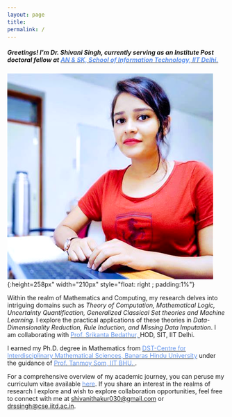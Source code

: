 ```yaml
---
layout: page
title:
permalink: /
---
```


<head>
	<!-- Place your kit's code here -->
	<script src="https://kit.fontawesome.com/d06797ceaa.js" crossorigin="anonymous"></script>
</head>

##### _Greetings! I'm Dr. Shivani Singh, currently serving as an Institute Post doctoral fellow at [<span style="color: #6495ED"> AN & SK, School of Information Technology, IIT Delhi. </span>](https://sit.iitd.ac.in/)_

![](/assets/images/shivani.png){:height=258px" width="210px" style="float: right ; padding:1%"}

Within the realm of Mathematics and Computing, my research delves into intriguing domains such as _Theory of Computation, Mathematical Logic, Uncertainty Quantification, Generalized Classical Set theories and Machine Learning._ I explore the practical applications of these theories in _Data-Dimensionality Reduction, Rule Induction, and Missing Data Imputation_. I am collaborating with [<span style="color: #6495ED">Prof. Srikanta Bedathur, </span>](https://www.cse.iitd.ac.in/~srikanta/)HOD, SIT, IIT Delhi.

I earned my Ph.D. degree in Mathematics from [<span style="color: #6495ED">DST-Centre for Interdisciplinary Mathematical Sciences, Banaras Hindu University</span>](https://bhu.ac.in/Site/UnitHomeTemplate/1_233_3536_Main-Site-Centres) under the guidance of [<span style="color: #6495ED">Prof. Tanmoy Som, IIT BHU. </span>](https://iitbhu.irins.org/profile/50246). 


For a comprehensive overview of my academic journey, you can peruse my curriculum vitae available [<span style="color: #6495ED ">here</span>](assets/files/CVShivDec2023.pdf).  If you share an interest in the realms of research I explore and wish to explore collaboration opportunities, feel free to connect with me at shivanithakur030@gmail.com or drssingh@cse.iitd.ac.in.




